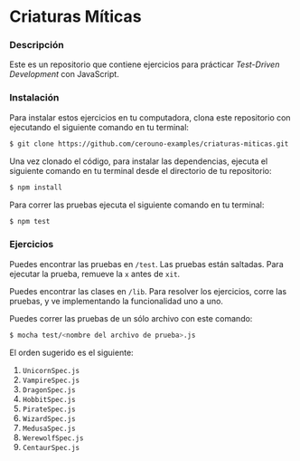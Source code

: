 # Criaturas Míticas

### Descripción

Este es un repositorio que contiene ejercicios para prácticar *Test-Driven Development* con JavaScript.

### Instalación

Para instalar estos ejercicios en tu computadora, clona este repositorio con ejecutando el siguiente comando en tu terminal:

```bash
$ git clone https://github.com/cerouno-examples/criaturas-miticas.git
```

Una vez clonado el código, para instalar las dependencias, ejecuta el siguiente comando en tu terminal desde el directorio de tu repositorio:

```bash
$ npm install
```

Para correr las pruebas ejecuta el siguiente comando en tu terminal:

```bash
$ npm test
```

### Ejercicios

Puedes encontrar las pruebas en `/test`. Las pruebas están saltadas. Para ejecutar la prueba, remueve la `x` antes de `xit`.

Puedes encontrar las clases en `/lib`. Para resolver los ejercicios, corre las pruebas, y ve implementando la funcionalidad uno a uno.

Puedes correr las pruebas de un sólo archivo con este comando:

```bash
$ mocha test/<nombre del archivo de prueba>.js
```

El orden sugerido es el siguiente:

1. `UnicornSpec.js`
2. `VampireSpec.js`
3. `DragonSpec.js`
4. `HobbitSpec.js`
5. `PirateSpec.js`
6. `WizardSpec.js`
7. `MedusaSpec.js`
8. `WerewolfSpec.js`
9. `CentaurSpec.js`
